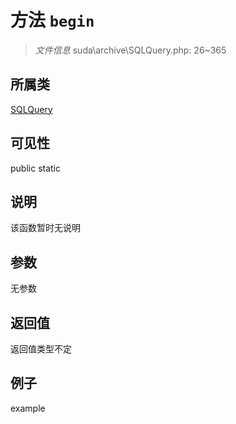 # 方法 `begin`



> *文件信息* suda\archive\SQLQuery.php: 26~365

## 所属类 

[SQLQuery](../SQLQuery.md)

## 可见性

 public static

## 说明

该函数暂时无说明


## 参数


无参数


## 返回值

返回值类型不定


## 例子

example